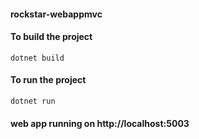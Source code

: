 #### rockstar-webappmvc

#### To build the project
```
dotnet build 
```
#### To run the project
```
dotnet run
```

#### web app running on http://localhost:5003
